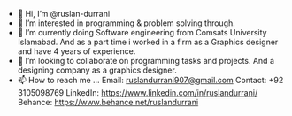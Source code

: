 - 👋 Hi, I’m @ruslan-durrani
- 👀 I’m interested in programming & problem solving through.
- 🌱 I’m currently doing Software engineering from Comsats University Islamabad. 
      And as a part time i worked in a firm as a Graphics designer and have 4 years of experience.
- 💞️ I’m looking to collaborate on programming tasks and projects. And a designing company as a graphics designer.
- 📫 How to reach me ...
      Email: ruslandurrani907@gmail.com
      Contact: +92 3105098769
      LinkedIn: https://www.linkedin.com/in/ruslandurrani/
      Behance: https://www.behance.net/ruslandurrani
<!---
ruslan-durrani/ruslan-durrani is a ✨ special ✨ repository because its `README.md` (this file) appears on your GitHub profile.
You can click the Preview link to take a look at your changes.
--->
